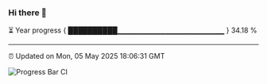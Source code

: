 ### Hi there 👋

⏳ Year progress { ██████████▁▁▁▁▁▁▁▁▁▁▁▁▁▁▁▁▁▁▁▁ } 34.18 %

---

⏰ Updated on Mon, 05 May 2025 18:06:31 GMT

![Progress Bar CI](https://github.com/liununu/liununu/workflows/Progress%20Bar%20CI/badge.svg)
